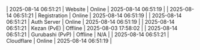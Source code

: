 | 2025-08-14 06:51:21 | Website | Online | 2025-08-14 06:51:19 |
| 2025-08-14 06:51:21 | Registration | Online | 2025-08-14 06:51:19 |
| 2025-08-14 06:51:21 | Auth Server | Online | 2025-08-14 06:51:19 |
| 2025-08-14 06:51:21 | Kezan (PvE) | Offline | 2025-08-03 17:58:02 |
| 2025-08-14 06:51:21 | Gurubashi (PvP) | Offline | N/A |
| 2025-08-14 06:51:21 | Cloudflare | Online | 2025-08-14 06:51:19 |
